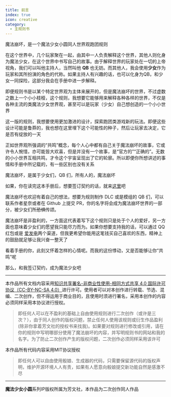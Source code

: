 ```yaml
---
title: 前言
index: true
icon: creative
category:
  - 主规则书
---
```

魔法崩坏，是一个魔法少女小圆同人世界观跑团规则

在这个世界中，几个玩家聚在一起，由其中一人负责解释这个世界，其他人则化身为魔法少女，在这个世界中书写自己的故事。由于解释世界的玩家处在一切的上帝视角，我们可以叫他主持人，当然叫他 **QB** 也无妨。而其他人，我会使用**少女**作为玩家和其所扮演的角色的代称。如果主持人有兴趣的话，也可以化身为QB，和少女一同探险，这部分我会在手册中进一步解释。

即便规则书是以某个特定世界观为主体来展开的，但是魔法崩坏的世界，不过虚数之数上一个小小枝桠，这个规则，我想要它能够用来解释各种各样的世界，不仅是各种主流的类魔法少女世界观，甚至可以是玩家（少女）自己想创造的一个小小世界

这一版的规则，我想要使用更加激进的设计，探索跑团类游戏新的玩法。即便这些设计可能是鲁莽的，我也想在这里埋下这个可能性的种子，然后让玩家去决定，它是否有绽放的一天

正如世界观所强调的“共鸣”概念，每个人心中都有自己关于魔法崩坏的故事，它或许令人惋惜，亦可能皆大欢喜，但是并没有一个故事，是“官方的”“正确的”。无数的小小世界互相共鸣，才令这个宇宙呈现出了它的轮廓。所以即便你所想讲述的事情和手册中所记载的，有一些区别也没有关系

魔法崩坏，是属于少女们，QB 们，所有人的，魔法崩坏

如果，你在读完这本手册后，想要签订契约的话，就来[这里](https://jq.qq.com/?_wv=1027&k=LsRdMXNg)吧

魔法崩坏也欢迎有着自己的想法，想要为规则制作 DLC 或是模组的 QB 们，可以联系作者星奈或者在 Github 上提交 PR，你的名字将会成为魔法崩坏世界的一部分，被少女们所~~恐惧~~传颂。

魔法崩坏是非盈利的，一方面这代表着写下这个规则只是处于个人的爱好，另一方面也意味着少女们的愿望我只能尽力而为。如果你想要支持我的话，可以通过 QQ 红包或是 [爱发电](https://afdian.net/@ssrvup)两个渠道，但我更希望你能用这笔钱买自己喜欢的东西，精神上的鼓励就足够让我兴奋一整天了

看着手册的你，此刻又怀着怎样的心情呢。而我的这份悸动，又是否能够让你“共鸣”呢

那么，和我签订契约，成为魔法少女吧

---
本作品所有文档内容采用[知识共享署名-非商业性使用-相同方式共享 4.0 国际许可协议（CC-BY-NC-SA 4.0）](http://creativecommons.org/licenses/by-nc-sa/4.0/)进行许可。使用者可以对本创作进行转载、节选、混编、二次创作，但不得运用于商业目的，且使用时须进行署名，采用本创作的内容必须同样采用本协议进行授权。
> 即任何人可以在不盈利的基础上自由使用规则进行二次创作（或许是三次？），由于同人创作的版权问题，禁止任何人使用该规则或衍生作品盈利(除非你拿着芳文社的授权书来找我)。如果要对规则进行修改或引用，请在你的规则中写明哪部分使用了魔法崩坏的内容，并写明规则书的网站和我的名字。为了防止二次创作产生的版权问题，二次创作必须同样采用该许可

本作品所有代码内容采用MIT协议授权
> 即任何人可以自由使用骰娘、生成器的代码，只需要保留源代码的版权声明，维护开源环境人人有责，如果有人愿意向骰娘提交新功能自然是感激不尽
---
**魔法少女小圆**系列IP版权所属为芳文社，本作品为二次创作同人作品
